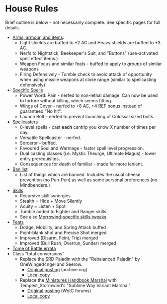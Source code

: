 # House Rules

Brief outline is below - not necessarily complete. See specific pages for full details.

* [Arms, armour, and items](/houserules/arms_armour_items):
	* Light shields are buffed to +2 AC and Heavy shields are buffed to +3 AC.
	* Nerfs to Nightstick, Beekeeper's Suit, and "Buttons" (use-activated spell effect items.)
	* Weapon Focus and similar feats - buffed to apply to *groups* of similar weapons
	* Firing Defensively - Tumble check to avoid attack of opportunity when using missile weapons at close range (similar to spellcasting defensively)
* [Specific Spells](/houserules/specific_spells)
	* Power Word: Pain - nerfed to non-lethal damage. Can now be used to torture without killing, which seems fitting.
	* Wings of Cover - nerfed to +8 AC, +4 REF bonus instead of guaranteed "No hit".
	* Launch Bolt - nerfed to prevent launching of Colossal sized bolts.
* [Spellcasters](/houserules/spellcasters)
	* 0-level spells - cast **each** cantrip you know X number of times per day.
	* Versatile Spellcaster - nerfed.
	* Sorceror - buffed.
	* Favoured Soul and Warmage - faster spell level progression.
	* Dual casting classes (i.e. Mystic Theurge, Ultimate Magus) - lower entry prerequisites.
	* Consequences for death of familiar - made far more lenient.
* [Ban list](/houserules/banlist)
	* List of things which are banned. Includes the usual cheese prevention (no Pun-Pun) as well as some personal preferences (no Mindbenders.)
* [Skills](/houserules/skills)
	* Recursive skill synergies
	* Stealth = Hide + Move Silently
	* Acuity = Listen + Spot
	* Tumble added to Fighter and Ranger skills
	* See also [Morrowind-specific skills tweaks](/rules/skills)
* [Feats](/houserules/feats)
	* Dodge, Mobility, and Spring Attack buffed
	* Point-blank shot and Precise Shot merged
	* Improved (Disarm, Feint, Trip) merged
	* Improved (Bull Rush, Overrun, Sunder) merged
* [Tome of Battle errata](/houserules/tome_of_battle_errata)
* Class "total conversions"
	* Replace the SRD Paladin with the "Rebalanced Paladin" by OneWinged4ngel and Seerow.
		* [Original posting](https://web.archive.org/web/20071121223300/http://forums.gleemax.com/showthread.php?t=761045) (archive.org)
		* [Local copy](/external/rebalanced_paladin)
	* Replace the [Miniatures Handbook Marshal](https://web.archive.org/web/20100402190822/http://www.wizards.com/default.asp?x=dnd/ex/20030906b) with Tempest_Stormwind's "Sublime Way Variant Marshal".
		* [Original posting](http://community.wizards.com/forum/previous-editions-general/threads/2275061) (WotC forums)
		* [Local copy](/external/rebalanced_marshal)

